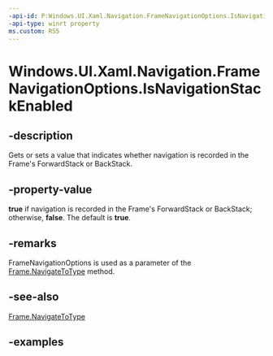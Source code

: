 ```yaml
---
-api-id: P:Windows.UI.Xaml.Navigation.FrameNavigationOptions.IsNavigationStackEnabled
-api-type: winrt property
ms.custom: RS5
---
```


<!-- Property syntax.
public bool IsNavigationStackEnabled { get;  set; }
-->

# Windows.UI.Xaml.Navigation.FrameNavigationOptions.IsNavigationStackEnabled

## -description

Gets or sets a value that indicates whether navigation is recorded in the Frame's ForwardStack or BackStack.

## -property-value

**true** if navigation is recorded in the Frame's ForwardStack or BackStack; otherwise, **false**. The default is **true**.

## -remarks

FrameNavigationOptions is used as a parameter of the [Frame.NavigateToType](../windows.ui.xaml.controls/frame_navigatetotype_853885036.md) method.

## -see-also

[Frame.NavigateToType](../windows.ui.xaml.controls/frame_navigatetotype_853885036.md)

## -examples

